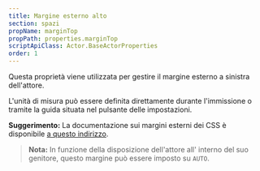 ```yaml
---
title: Margine esterno alto
section: spazi
propName: marginTop
propPath: properties.marginTop
scriptApiClass: Actor.BaseActorProperties
order: 1
---
```

Questa proprietà viene utilizzata per gestire il margine esterno a sinistra dell'attore.

L'unità di misura può essere definita direttamente durante l'immissione o tramite la guida situata nel pulsante delle impostazioni.

**Suggerimento:**
La documentazione sui margini esterni dei CSS è disponibile [a questo indirizzo](https://developer.mozilla.org/fr/docs/Web/CSS/margin-top).

> **Nota:**
> In funzione della disposizione dell'attore all' interno del suo genitore, questo margine può essere imposto su `AUTO`.
